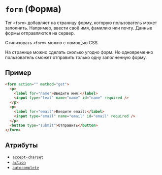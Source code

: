# `form` (Форма)

Тег `<form>` добавляет на страницу форму, которую пользователь может заполнить. Например, ввести своё имя, фамилию или почту. Данные формы отправляются на сервер.

Стилизовать `<form>` можно с помощью CSS.

На странице можно сделать сколько угодно форм. Но одновременно пользователь сможет отправить только одну заполненную форму.

## Пример

```html
<form action="" method="get">
  <p>
    <label for="name">Введите имя:</label>
    <input type="text" name="name" id="name" required />
  </p>
  <p>
    <label for="email">Введите email:</label>
    <input type="email" name="email" id="email" required />
  </p>
  <button type="submit">Отправить</button>
</form>
```

## Атрибуты

- [`accept-charset`](<../ATTRIBUTES FORM/accept-charset (КОДИРОВКА ФОРМЫ).md>)
- [`action`](<../ATTRIBUTES FORM/action (ОБРАБОТЧИК ФОРМЫ).md>)
- [`autocomplete`](<../ATTRIBUTES FORM/autocomplete (АВТОЗАПОЛНЕНИЕ).md>)
